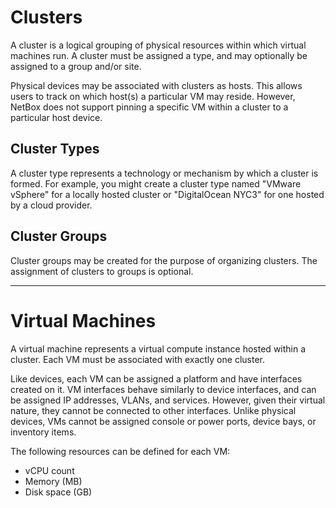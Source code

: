 # Clusters

A cluster is a logical grouping of physical resources within which virtual machines run. A cluster must be assigned a type, and may optionally be assigned to a group and/or site.

Physical devices may be associated with clusters as hosts. This allows users to track on which host(s) a particular VM may reside. However, NetBox does not support pinning a specific VM within a cluster to a particular host device.

## Cluster Types

A cluster type represents a technology or mechanism by which a cluster is formed. For example, you might create a cluster type named "VMware vSphere" for a locally hosted cluster or "DigitalOcean NYC3" for one hosted by a cloud provider.

## Cluster Groups

Cluster groups may be created for the purpose of organizing clusters. The assignment of clusters to groups is optional.

---

# Virtual Machines

A virtual machine represents a virtual compute instance hosted within a cluster. Each VM must be associated with exactly one cluster.

Like devices, each VM can be assigned a platform and have interfaces created on it. VM interfaces behave similarly to device interfaces, and can be assigned IP addresses, VLANs, and services. However, given their virtual nature, they cannot be connected to other interfaces. Unlike physical devices, VMs cannot be assigned console or power ports, device bays, or inventory items.

The following resources can be defined for each VM:

* vCPU count
* Memory (MB)
* Disk space (GB)

